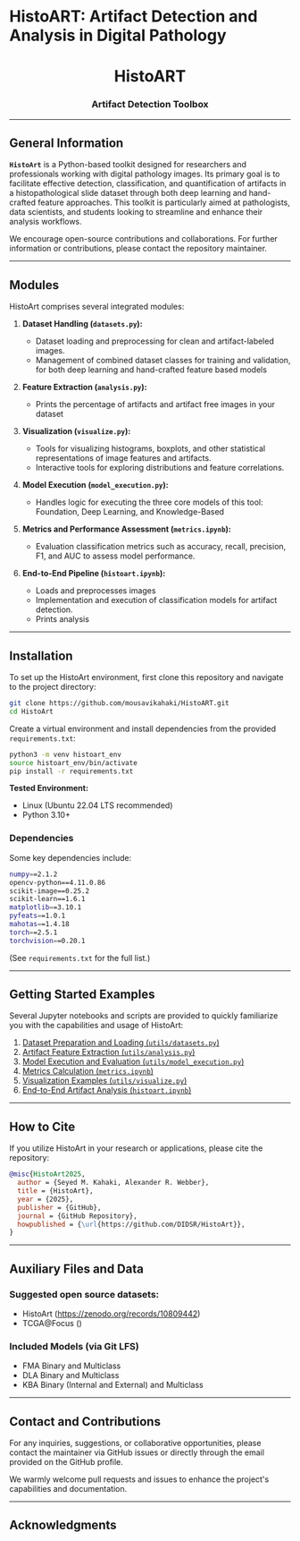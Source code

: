 
# HistoART: Artifact Detection and Analysis in Digital Pathology

<p align="center">
  <h1 align="center">HistoART</h1>
</p>

<p align="center">
  <h3 align="center">Artifact Detection Toolbox</h3>
</p>

---

## General Information
**`HistoArt`** is a Python-based toolkit designed for researchers and professionals working with digital pathology images. Its primary goal is to facilitate effective detection, classification, and quantification of artifacts in a histopathological slide dataset through both deep learning and hand-crafted feature approaches. This toolkit is particularly aimed at pathologists, data scientists, and students looking to streamline and enhance their analysis workflows.

We encourage open-source contributions and collaborations. For further information or contributions, please contact the repository maintainer.

---

## Modules

HistoArt comprises several integrated modules:

1. **Dataset Handling (`datasets.py`):**
   - Dataset loading and preprocessing for clean and artifact-labeled images.
   - Management of combined dataset classes for training and validation, for both deep learning and hand-crafted feature based models

2. **Feature Extraction (`analysis.py`):**
   - Prints the percentage of artifacts and artifact free images in your dataset

3. **Visualization (`visualize.py`):**
   - Tools for visualizing histograms, boxplots, and other statistical representations of image features and artifacts.
   - Interactive tools for exploring distributions and feature correlations.

4. **Model Execution (`model_execution.py`):**
   - Handles logic for executing the three core models of this tool: Foundation, Deep Learning, and Knowledge-Based

5. **Metrics and Performance Assessment (`metrics.ipynb`):**
   - Evaluation classification metrics such as accuracy, recall, precision, F1, and AUC to assess model performance.

6. **End-to-End Pipeline (`histoart.ipynb`):**
   - Loads and preprocesses images
   - Implementation and execution of classification models for artifact detection.
   - Prints analysis

---

## Installation

To set up the HistoArt environment, first clone this repository and navigate to the project directory:

```bash
git clone https://github.com/mousavikahaki/HistoART.git
cd HistoArt
```

Create a virtual environment and install dependencies from the provided `requirements.txt`:

```bash
python3 -m venv histoart_env
source histoart_env/bin/activate
pip install -r requirements.txt
```

**Tested Environment:**
- Linux (Ubuntu 22.04 LTS recommended)
- Python 3.10+

### Dependencies

Some key dependencies include:

```sh
numpy==2.1.2
opencv-python==4.11.0.86
scikit-image==0.25.2
scikit-learn==1.6.1
matplotlib==3.10.1
pyfeats==1.0.1
mahotas==1.4.18
torch==2.5.1
torchvision==0.20.1
```

(See `requirements.txt` for the full list.)

---

## Getting Started Examples

Several Jupyter notebooks and scripts are provided to quickly familiarize you with the capabilities and usage of HistoArt:

1. [Dataset Preparation and Loading (`utils/datasets.py`)](https://github.com/mousavikahaki/HistoART/blob/main/utils/datasets.py)
2. [Artifact Feature Extraction (`utils/analysis.py`)](https://github.com/mousavikahaki/HistoART/blob/main/utils/analysis.py)
3. [Model Execution and Evaluation (`utils/model_execution.py`)](https://github.com/mousavikahaki/HistoART/blob/main/utils/model_execution.py)
4. [Metrics Calculation (`metrics.ipynb`)](https://github.com/mousavikahaki/HistoART/blob/main/metrics.ipynb)
5. [Visualization Examples (`utils/visualize.py`)](https://github.com/mousavikahaki/HistoART/blob/main/utils/visualize.py)
6. [End-to-End Artifact Analysis (`histoart.ipynb`)](https://github.com/mousavikahaki/HistoART/blob/main/histoart.ipynb)

---

## How to Cite

If you utilize HistoArt in your research or applications, please cite the repository:

```bibtex
@misc{HistoArt2025,
  author = {Seyed M. Kahaki, Alexander R. Webber},
  title = {HistoArt},
  year = {2025},
  publisher = {GitHub},
  journal = {GitHub Repository},
  howpublished = {\url{https://github.com/DIDSR/HistoArt}},
}
```

---

## Auxiliary Files and Data

### Suggested open source datasets:
- HistoArt (https://zenodo.org/records/10809442)
- TCGA@Focus ()

### Included Models (via Git LFS)
- FMA Binary and Multiclass
- DLA Binary and Multiclass
- KBA Binary (Internal and External) and Multiclass

---

## Contact and Contributions

For any inquiries, suggestions, or collaborative opportunities, please contact the maintainer via GitHub issues or directly through the email provided on the GitHub profile.

We warmly welcome pull requests and issues to enhance the project's capabilities and documentation.

---

## Acknowledgments
